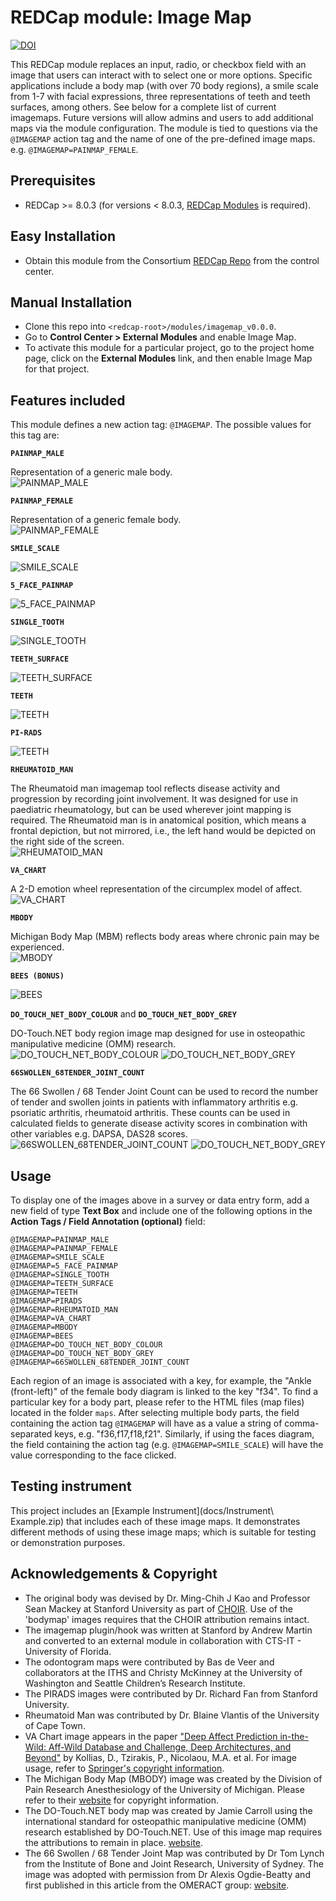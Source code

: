 # REDCap module: Image Map

[![DOI](https://zenodo.org/badge/115049747.svg)](https://zenodo.org/badge/latestdoi/115049747)

This REDCap module replaces an input, radio, or checkbox field with an image that users can interact with to select one or more options. Specific applications include a body map (with over 70 body regions), a smile scale from 1-7 with facial expressions, three representations of teeth and teeth surfaces, among others. See below for a complete list of current imagemaps. Future versions will allow admins and users to add additional maps via the module configuration. The module is tied to questions via the `@IMAGEMAP` action tag and the name of one of the pre-defined image maps.  e.g. `@IMAGEMAP=PAINMAP_FEMALE`.


## Prerequisites
- REDCap >= 8.0.3 (for versions < 8.0.3, [REDCap Modules](https://github.com/vanderbilt/redcap-external-modules) is required).


## Easy Installation
- Obtain this module from the Consortium [REDCap Repo](https://redcap.vanderbilt.edu/consortium/modules/index.php) from the control center.


## Manual Installation
- Clone this repo into `<redcap-root>/modules/imagemap_v0.0.0`.
- Go to **Control Center > External Modules** and enable Image Map.
- To activate this module for a particular project, go to the project home page, click on the **External Modules** link, and then enable Image Map for that project.


## Features included
This module defines a new action tag: `@IMAGEMAP`. The possible values for this tag are:


**`PAINMAP_MALE`**

Representation of a generic male body.  
![PAINMAP_MALE](./img/painmap_male.png)


**`PAINMAP_FEMALE`**

Representation of a generic female body.  
![PAINMAP_FEMALE](./img/painmap_female.png)


**`SMILE_SCALE`**

![SMILE_SCALE](./img/smile_scale.png)


**`5_FACE_PAINMAP`**

![5_FACE_PAINMAP](./img/5_face_painmap.png)


**`SINGLE_TOOTH`**

![SINGLE_TOOTH](./img/single_tooth.png)


**`TEETH_SURFACE`**

![TEETH_SURFACE](./img/teeth_5_surface.png)


**`TEETH`**

![TEETH](./img/teeth_simple.png)


**`PI-RADS`**

![TEETH](./img/pirads.png)


**`RHEUMATOID_MAN`**

The Rheumatoid man imagemap tool reflects disease activity and progression by recording joint involvement. It was designed for use in paediatric rheumatology, but can be used wherever joint mapping is required.  The Rheumatoid man is in anatomical position, which means a frontal depiction, but not mirrored, i.e., the left hand would be depicted on the right side of the screen.  
![RHEUMATOID_MAN](./img/rheumatoid_man.png)


**`VA_CHART`**

A 2-D emotion wheel representation of the circumplex model of affect.  
![VA_CHART](./img/va_chart.png)


**`MBODY`**

Michigan Body Map (MBM) reflects body areas where chronic pain may be experienced.  
![MBODY](./img/mbody.png)


**`BEES (BONUS)`**

![BEES](./img/bees.png)


**`DO_TOUCH_NET_BODY_COLOUR`** and **`DO_TOUCH_NET_BODY_GREY`**

DO-Touch.NET body region image map designed for use in osteopathic manipulative medicine (OMM) research.
![DO_TOUCH_NET_BODY_COLOUR](./img/do_touch_net_body_colour.png)
![DO_TOUCH_NET_BODY_GREY](./img/do_touch_net_body_grey.png)


**`66SWOLLEN_68TENDER_JOINT_COUNT`**

The 66 Swollen / 68 Tender Joint Count can be used to record the number of tender and swollen joints in patients with inflammatory arthritis e.g. psoriatic arthritis, rheumatoid arthritis. These counts can be used in calculated fields to generate disease activity scores in combination with other variables e.g. DAPSA, DAS28 scores.
![66SWOLLEN_68TENDER_JOINT_COUNT](./img/66swollen_68tender_joint_count.jpg)
![DO_TOUCH_NET_BODY_GREY](./img/do_touch_net_body_grey.png)


## Usage
To display one of the images above in a survey or data entry form, add a new field of type **Text Box** and include one of the following options in the **Action Tags / Field Annotation (optional)** field:

```
@IMAGEMAP=PAINMAP_MALE
@IMAGEMAP=PAINMAP_FEMALE
@IMAGEMAP=SMILE_SCALE
@IMAGEMAP=5_FACE_PAINMAP
@IMAGEMAP=SINGLE_TOOTH
@IMAGEMAP=TEETH_SURFACE
@IMAGEMAP=TEETH
@IMAGEMAP=PIRADS
@IMAGEMAP=RHEUMATOID_MAN
@IMAGEMAP=VA_CHART
@IMAGEMAP=MBODY
@IMAGEMAP=BEES
@IMAGEMAP=DO_TOUCH_NET_BODY_COLOUR
@IMAGEMAP=DO_TOUCH_NET_BODY_GREY
@IMAGEMAP=66SWOLLEN_68TENDER_JOINT_COUNT
```

Each region of an image is associated with a key, for example, the "Ankle (front-left)" of the female body diagram is linked to the key "f34". To find a particular key for a body part, please refer to the HTML files (map files) located in the folder `maps`. After selecting multiple body parts, the field containing the action tag `@IMAGEMAP` will have as a value a string of comma-separated keys, e.g. "f36,f17,f18,f21". Similarly, if using the faces diagram, the field containing the action tag (e.g. `@IMAGEMAP=SMILE_SCALE`) will have the value corresponding to the face clicked.


## Testing instrument

This project includes an [Example Instrument](docs/Instrument\ Example.zip) that includes each of these image maps. It demonstrates different methods of using these image maps; which is suitable for testing or demonstration purposes.


## Acknowledgements & Copyright
 * The original body was devised by Dr. Ming-Chih J Kao and Professor Sean Mackey at Stanford University as part of [CHOIR](choir.stanford.edu). Use of the 'bodymap' images requires that the CHOIR attribution remains intact.
 * The imagemap plugin/hook was written at Stanford by Andrew Martin and converted to an external module in collaboration with CTS-IT - University of Florida.
 * The odontogram maps were contributed by Bas de Veer and collaborators at the ITHS and Christy McKinney at the University of Washington and Seattle Children’s Research Institute.
 * The PIRADS images were contributed by Dr. Richard Fan from Stanford University.
 * Rheumatoid Man was contributed by Dr. Blaine Vlantis of the University of Cape Town.
 * VA Chart image appears in the paper ["Deep Affect Prediction in-the-Wild: Aff-Wild Database and Challenge, Deep Architectures, and Beyond"](https://link.springer.com/article/10.1007/s11263-019-01158-4) by Kollias, D., Tzirakis, P., Nicolaou, M.A. et al. For image usage, refer to [Springer's copyright information](https://link.springer.com/article/10.1007/s11263-019-01158-4#copyrightInformation).
 * The Michigan Body Map (MBODY) image was created by the Division of Pain Research Anesthesiology of the University of Michigan. Please refer to their [website](https://medicine.umich.edu/dept/pain-research/clinical-research/michigan-body-map-mbm) for copyright information.
 * The DO-Touch.NET body map was created by Jamie Carroll using the international standard for osteopathic manipulative medicine (OMM) research established by DO-Touch.NET. Use of this image map requires the attributions to remain in place. [website](https://www.do-touch.net).
 * The 66 Swollen / 68 Tender Joint Map was contributed by Dr Tom Lynch from the Institute of Bone and Joint Research, University of Sydney. The image was adopted with permission from Dr Alexis Ogdie-Beatty and first published in this article from the OMERACT group: [website](http://www.jrheum.org/content/early/2019/05/24/jrheum.181089).
